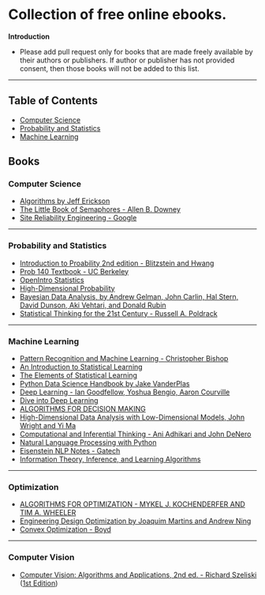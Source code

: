 # Collection of free online ebooks.

**Introduction**

- Please add pull request only for books that are made freely available by their authors or publishers. If author or publisher has not provided consent, then those books will not be added to this list.

------------------------------

Table of Contents
------------------------------

- [Computer Science](#computer-science)
- [Probability and Statistics](#probability-and-statistics)
- [Machine Learning](#machine-learning)

Books
------------------------------
### Computer Science

- [Algorithms by Jeff Erickson](https://jeffe.cs.illinois.edu/teaching/algorithms/)
- [The Little Book of Semaphores - Allen B. Downey](https://greenteapress.com/wp/semaphores/)
- [Site Reliability Engineering - Google](https://landing.google.com/sre/sre-book/toc/)

------------------------------
### Probability and Statistics

- [Introduction to Proability 2nd edition - Blitzstein and Hwang](http://probabilitybook.net/)
- [Prob 140 Textbook - UC Berkeley](http://prob140.org/textbook/README.html)
- [OpenIntro Statistics](https://www.openintro.org/book/os/)
- [High-Dimensional Probability](https://www.math.uci.edu/~rvershyn/papers/HDP-book/HDP-book.html)
- [Bayesian Data Analysis, by Andrew Gelman, John Carlin, Hal Stern, David Dunson, Aki Vehtari, and Donald Rubin](http://www.stat.columbia.edu/~gelman/book/BDA3.pdf)
- [Statistical Thinking for the 21st Century - Russell A. Poldrack](https://statsthinking21.github.io/statsthinking21-core-site/)

------------------------------

### Machine Learning

- [Pattern Recognition and Machine Learning - Christopher Bishop](https://www.microsoft.com/en-us/research/publication/pattern-recognition-machine-learning/)
- [An Introduction to Statistical Learning](https://www.statlearning.com/)
- [The Elements of Statistical Learning](https://hastie.su.domains/ElemStatLearn/)
- [Python Data Science Handbook by Jake VanderPlas](https://jakevdp.github.io/PythonDataScienceHandbook/)
- [Deep Learning - Ian Goodfellow, Yoshua Bengio, Aaron Courville](http://www.deeplearningbook.org/)
- [Dive into Deep Learning](http://d2l.ai/index.html)
- [ALGORITHMS FOR DECISION MAKING](https://algorithmsbook.com/)
- [High-Dimensional Data Analysis with Low-Dimensional Models, John Wright and Yi Ma](https://book-wright-ma.github.io/)
- [Computational and Inferential Thinking - Ani Adhikari and John DeNero](https://www.inferentialthinking.com/chapters/intro)
- [Natural Language Processing with Python](https://www.nltk.org/book/)
- [Eisenstein NLP Notes - Gatech](https://github.com/jacobeisenstein/gt-nlp-class/blob/master/notes/eisenstein-nlp-notes.pdf)
- [Information Theory, Inference, and Learning Algorithms](https://www.inference.org.uk/itprnn/book.pdf)

------------------------------

### Optimization

- [ALGORITHMS FOR OPTIMIZATION - MYKEL J. KOCHENDERFER AND TIM A. WHEELER](https://algorithmsbook.com/optimization/)
- [Engineering Design Optimization by Joaquim Martins and Andrew Ning](http://websites.umich.edu/~mdolaboratory/pdf/Martins2021.pdf)
- [Convex Optimization - Boyd](https://web.stanford.edu/~boyd/cvxbook/bv_cvxbook.pdf)

------------------------------

### Computer Vision

- [Computer Vision: Algorithms and Applications, 2nd ed. - Richard Szeliski](https://szeliski.org/Book/) ([1st Edition](https://szeliski.org/Book/1stEdition.htm))
